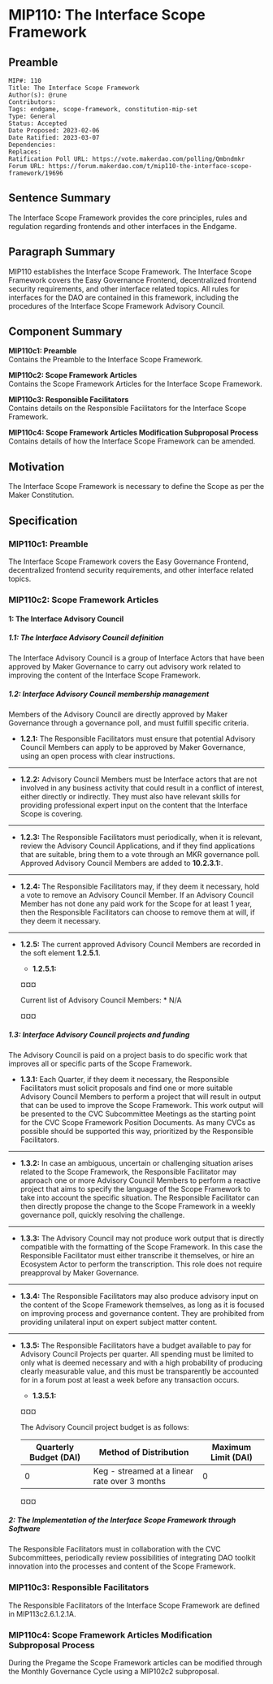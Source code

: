 # MIP110: The Interface Scope Framework

## Preamble
```
MIP#: 110
Title: The Interface Scope Framework
Author(s): @rune
Contributors:
Tags: endgame, scope-framework, constitution-mip-set
Type: General
Status: Accepted
Date Proposed: 2023-02-06
Date Ratified: 2023-03-07
Dependencies:
Replaces:
Ratification Poll URL: https://vote.makerdao.com/polling/Qmbndmkr
Forum URL: https://forum.makerdao.com/t/mip110-the-interface-scope-framework/19696
```

## Sentence Summary

The Interface Scope Framework provides the core principles, rules and regulation regarding frontends and other interfaces in the Endgame.

## Paragraph Summary

MIP110 establishes the Interface Scope Framework. The Interface Scope Framework covers the Easy Governance Frontend, decentralized frontend security requirements, and other interface related topics. All rules for interfaces for the DAO are contained in this framework, including the procedures of the Interface Scope Framework Advisory Council.

## Component Summary

**MIP110c1: Preamble**  
Contains the Preamble to the Interface Scope Framework.

**MIP110c2: Scope Framework Articles**  
Contains the Scope Framework Articles for the Interface Scope Framework.

**MIP110c3: Responsible Facilitators**  
Contains details on the Responsible Facilitators for the Interface Scope Framework.

**MIP110c4: Scope Framework Articles Modification Subproposal Process**  
Contains details of how the Interface Scope Framework can be amended.

## Motivation

The Interface Scope Framework is necessary to define the Scope as per the Maker Constitution.

## Specification

### MIP110c1: Preamble

The Interface Scope Framework covers the Easy Governance Frontend, decentralized frontend security requirements, and other interface related topics.

### MIP110c2: Scope Framework Articles

#### 1: The Interface Advisory Council

##### 1.1: The Interface Advisory Council definition

The Interface Advisory Council is a group of Interface Actors that have been approved by Maker Governance to carry out advisory work related to improving the content of the Interface Scope Framework.

##### 1.2: Interface Advisory Council membership management

Members of the Advisory Council are directly approved by Maker Governance through a governance poll, and must fulfill specific criteria.
* **1.2.1:** The Responsible Facilitators must ensure that potential Advisory Council Members can apply to be approved by Maker Governance, using an open process with clear instructions.
---
* **1.2.2:** Advisory Council Members must be Interface actors that are not involved in any business activity that could result in a conflict of interest, either directly or indirectly. They must also have relevant skills for providing professional expert input on the content that the Interface Scope is covering.
---
* **1.2.3:** The Responsible Facilitators must periodically, when it is relevant, review the Advisory Council Applications, and if they find applications that are suitable, bring them to a vote through an MKR governance poll. Approved Advisory Council Members are added to **10.2.3.1:**.
---
* **1.2.4:** The Responsible Facilitators may, if they deem it necessary, hold a vote to remove an Advisory Council Member. If an Advisory Council Member has not done any paid work for the Scope for at least 1 year, then the Responsible Facilitators can choose to remove them at will, if they deem it necessary.
---
* **1.2.5:** The current approved Advisory Council Members are recorded in the soft element **1.2.5.1**.
	* **1.2.5.1:**
	
    ¤¤¤

    Current list of Advisory Council Members:
      * N/A

    ¤¤¤

##### 1.3: Interface Advisory Council projects and funding

The Advisory Council is paid on a project basis to do specific work that improves all or specific parts of the Scope Framework.
* **1.3.1:** Each Quarter, if they deem it necessary, the Responsible Facilitators must solicit proposals and find one or more suitable Advisory Council Members to perform a project that will result in output that can be used to improve the Scope Framework. This work output will be presented to the CVC Subcommittee Meetings as the starting point for the CVC Scope Framework Position Documents. As many CVCs as possible should be supported this way, prioritized by the Responsible Facilitators.
---
* **1.3.2:** In case an ambiguous, uncertain or challenging situation arises related to the Scope Framework, the Responsible Facilitator may approach one or more Advisory Council Members to perform a reactive project that aims to specify the language of the Scope Framework to take into account the specific situation. The Responsible Facilitator can then directly propose the change to the Scope Framework in a weekly governance poll, quickly resolving the challenge.
---
* **1.3.3:** The Advisory Council may not produce work output that is directly compatible with the formatting of the Scope Framework. In this case the Responsible Facilitator must either transcribe it themselves, or hire an Ecosystem Actor to perform the transcription. This role does not require preapproval by Maker Governance.
---
* **1.3.4:** The Responsible Facilitators may also produce advisory input on the content of the Scope Framework themselves, as long as it is focused on improving process and governance content. They are prohibited from providing unilateral input on expert subject matter content.
---
* **1.3.5:** The Responsible Facilitators have a budget available to pay for Advisory Council Projects per quarter. All spending must be limited to only what is deemed necessary and with a high probability of producing clearly measurable value, and this must be transparently be accounted for in a forum post at least a week before any transaction occurs.
	* **1.3.5.1:**
	
    ¤¤¤

    The Advisory Council project budget is as follows:

    | Quarterly Budget (DAI) | Method of Distribution | Maximum Limit (DAI) |
    |---|---|---|
    | 0 | Keg - streamed at a linear rate over 3 months | 0 |

    ¤¤¤

##### 2: The Implementation of the Interface Scope Framework through Software

The Responsible Facilitators must in collaboration with the CVC Subcommittees, periodically review possibilities of integrating DAO toolkit innovation into the processes and content of the Scope Framework.

### MIP110c3: Responsible Facilitators

The Responsible Facilitators of the Interface Scope Framework are defined in MIP113c2.6.1.2.1A.

### MIP110c4: Scope Framework Articles Modification Subproposal Process

During the Pregame the Scope Framework articles can be modified through the Monthly Governance Cycle using a MIP102c2 subproposal.

